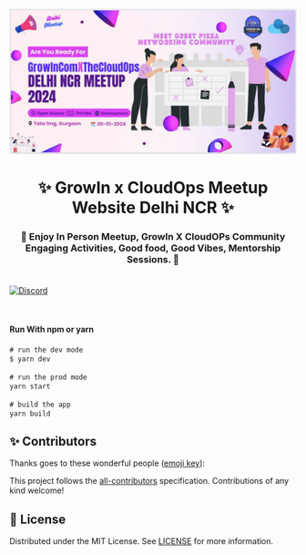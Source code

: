 <br/>
<p align="center">

  <a href="https://github.com/Blazity/next-saas-starter" >
    <img src="mainpic.jpg" alt="Logo">
  </a>

  <h1 align="center">✨ GrowIn x CloudOps Meetup Website Delhi NCR ✨</h1>

  <h3 align="center">
    💖 Enjoy In Person Meetup, GrowIn X CloudOPs Community Engaging Activities, Good food, Good Vibes, Mentorship Sessions. 💖
    <br/>
    <br/>
  </h3>
</p>

<div align="center">

</div>
<p align="center">

[![Discord](https://img.shields.io/badge/Join-Discord-7289DA?style=flat-square&logo=discord&logoColor=white)](https://t.co/DtXtW5SbFb)

</p>
<br />

<h4>Run With npm or yarn</h4>

```
# run the dev mode
$ yarn dev

# run the prod mode
yarn start

# build the app
yarn build
```


## ✨ Contributors

Thanks goes to these wonderful people ([emoji key](https://allcontributors.org/docs/en/emoji-key)):

<!-- ALL-CONTRIBUTORS-LIST:START - Do not remove or modify this section -->
<!-- prettier-ignore-start -->
<!-- markdownlint-disable -->

This project follows the [all-contributors](https://github.com/all-contributors/all-contributors) specification. Contributions of any kind welcome!

## 📝 License

Distributed under the MIT License. See [LICENSE](https://github.com/Blazity/next-saas-starter/blob/main/LICENSE.md) for more information.
